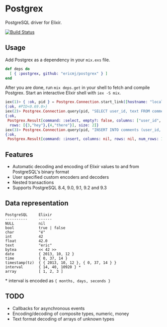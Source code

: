 # Postgrex

PostgreSQL driver for Elixir.

[![Build Status](https://travis-ci.org/ericmj/postgrex.png?branch=master)](https://travis-ci.org/ericmj/postgrex)

## Usage

Add Postgrex as a dependency in your `mix.exs` file.

```elixir
def deps do
  [ { :postgrex, github: "ericmj/postgrex" } ]
end
```

After you are done, run `mix deps.get` in your shell to fetch and compile Postgrex. Start an interactive Elixir shell with `iex -S mix`.

```elixir
iex(1)> { :ok, pid } = Postgrex.Connection.start_link([hostname: "localhost", username: "postgres", password: "postgres", database: "postgres"])
{:ok, #PID<0.69.0>}
iex(2)> Postgrex.Connection.query(pid, "SELECT user_id, text FROM comments")
{:ok,
 Postgrex.Result[command: :select, empty?: false, columns: ["user_id", "text"],
  rows: [{3,"hey"},{4,"there"}], size: 2]}
iex(3)> Postgrex.Connection.query(pid, "INSERT INTO comments (user_id, text) VALUES (10, 'heya')")
{:ok,
 Postgrex.Result[command: :insert, columns: nil, rows: nil, num_rows: 1]}

```

## Features

  * Automatic decoding and encoding of Elixir values to and from PostgreSQL's binary format
  * User specified custom encoders and decoders
  * Nested transactions
  * Supports PostgreSQL 8.4, 9.0, 9.1, 9.2 and 9.3

## Data representation

    PostgreSQL     Elixir
    ----------     ------
    NULL           nil
    bool           true | false
    char           "é"
    int            42
    float          42.0
    text           "eric"
    bytea          << 42 >>
    date           { 2013, 10, 12 }
    time           { 0, 37, 14 }
    timestamp(tz)  { { 2013, 10, 12 }, { 0, 37, 14 } }
    interval       { 14, 40, 10920 } *
    array          [ 1, 2, 3 ]

\* interval is encoded as `{ months, days, seconds }`

## TODO

  * Callbacks for asynchronous events
  * Encoding/decoding of composite types, numeric, money
  * Text format decoding of arrays of unknown types
